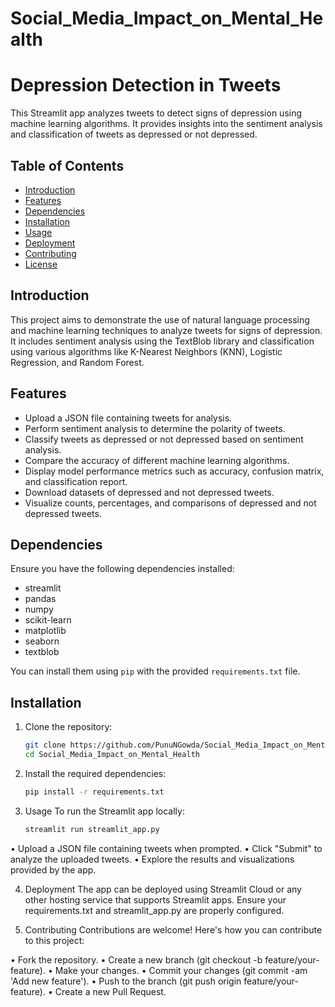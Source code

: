 # Social_Media_Impact_on_Mental_Health

# Depression Detection in Tweets

This Streamlit app analyzes tweets to detect signs of depression using machine learning algorithms. It provides insights into the sentiment analysis and classification of tweets as depressed or not depressed.

## Table of Contents

- [Introduction](#introduction)
- [Features](#features)
- [Dependencies](#dependencies)
- [Installation](#installation)
- [Usage](#usage)
- [Deployment](#deployment)
- [Contributing](#contributing)
- [License](#license)

## Introduction

This project aims to demonstrate the use of natural language processing and machine learning techniques to analyze tweets for signs of depression. It includes sentiment analysis using the TextBlob library and classification using various algorithms like K-Nearest Neighbors (KNN), Logistic Regression, and Random Forest.

## Features

- Upload a JSON file containing tweets for analysis.
- Perform sentiment analysis to determine the polarity of tweets.
- Classify tweets as depressed or not depressed based on sentiment analysis.
- Compare the accuracy of different machine learning algorithms.
- Display model performance metrics such as accuracy, confusion matrix, and classification report.
- Download datasets of depressed and not depressed tweets.
- Visualize counts, percentages, and comparisons of depressed and not depressed tweets.

## Dependencies

Ensure you have the following dependencies installed:

- streamlit
- pandas
- numpy
- scikit-learn
- matplotlib
- seaborn
- textblob

You can install them using `pip` with the provided `requirements.txt` file.

## Installation

1. Clone the repository:
   ```bash
   git clone https://github.com/PunuNGowda/Social_Media_Impact_on_Mental_Health.git
   cd Social_Media_Impact_on_Mental_Health

2. Install the required dependencies:
   ```bash
   pip install -r requirements.txt

3. Usage
To run the Streamlit app locally:
   ```bash
   streamlit run streamlit_app.py
• Upload a JSON file containing tweets when prompted.
• Click "Submit" to analyze the uploaded tweets.
• Explore the results and visualizations provided by the app.

4. Deployment
The app can be deployed using Streamlit Cloud or any other hosting service that supports Streamlit apps. Ensure your requirements.txt and streamlit_app.py are properly configured.

5. Contributing
Contributions are welcome! Here's how you can contribute to this project:

• Fork the repository.
• Create a new branch (git checkout -b feature/your-feature).
• Make your changes.
• Commit your changes (git commit -am 'Add new feature').
• Push to the branch (git push origin feature/your-feature).
• Create a new Pull Request.


